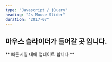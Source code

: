 ```yaml
---
type: "Javascript / jQuery"
heading: "Js Mouse Slider"
duration: "2017-07"
---
```


## 마우스 슬라이더가 들어갈 곳 입니다.
** 빠른시일 내에 업데이트 합니다 **